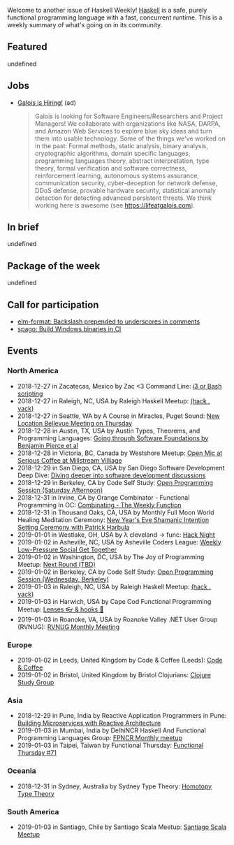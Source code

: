 <!-- 2018-12-27 unpublished -->

Welcome to another issue of Haskell Weekly!
[Haskell](https://www.haskell.org) is a safe, purely functional programming language with a fast, concurrent runtime.
This is a weekly summary of what's going on in its community.

## Featured

undefined

## Jobs

-   [Galois is Hiring!](https://galois.com/careers/) (ad)

    > Galois is looking for Software Engineers/Researchers and Project Managers! We collaborate with organizations like NASA, DARPA, and Amazon Web Services to explore blue sky ideas and turn them into usable technology. Some of the things we've worked on in the past: Formal methods, static analysis, binary analysis, cryptographic algorithms, domain specific languages, programming languages theory, abstract interpretation, type theory, formal verification and software correctness, reinforcement learning, autonomous systems assurance, communication security, cyber-deception for network defense, DDoS defense, provable hardware security, statistical anomaly detection for detecting advanced persistent threats. We think working here is awesome (see <https://lifeatgalois.com>).

## In brief

undefined

## Package of the week

undefined

## Call for participation

-   [elm-format: Backslash prepended to underscores in comments](https://github.com/avh4/elm-format/issues/587)
-   [spago: Build Windows binaries in CI](https://github.com/spacchetti/spago/issues/57)

## Events

### North America

- 2018-12-27 in Zacatecas, Mexico by Zac <3 Command Line: [i3 or Bash scripting](https://www.meetup.com/Zac-3-Command-Line/events/qqjxwpyxqbkc/)
- 2018-12-27 in Raleigh, NC, USA by Raleigh Haskell Meetup: [(hack . yack)](https://www.meetup.com/Raleigh-Haskell-Meetup/events/nsfsnqyxqbkc/)
- 2018-12-27 in Seattle, WA by A Course in Miracles, Puget Sound: [New Location Bellevue Meeting on Thursday](https://www.meetup.com/ACIM-PugetSound/events/wmhzsmyxqbkc/)
- 2018-12-28 in Austin, TX, USA by Austin Types, Theorems, and Programming Languages: [Going through Software Foundations by Benjamin Pierce et al](https://www.meetup.com/Austin-Types-Theorems-and-Programming-Languages/events/jfkqlnyxqblc/)
- 2018-12-28 in Victoria, BC, Canada by Westshore Meetup: [Open Mic at Serious Coffee at Millstream Villiage](https://www.meetup.com/WestshoreMeetup/events/kqjhgpyxqblc/)
- 2018-12-29 in San Diego, CA, USA by San Diego Software Development Deep Dive: [Diving deeper into software development discussions ](https://www.meetup.com/San-Diego-Software-Development-Deep-Dive/events/mtzbkqyxqbmc/)
- 2018-12-29 in Berkeley, CA by Code Self Study: [Open Programming Session (Saturday Afternoon)](https://www.meetup.com/codeselfstudy/events/dkwpzpyxqbmc/)
- 2018-12-31 in Irvine, CA by Orange Combinator - Functional Programming In OC: [Combinating - The Weekly Function](https://www.meetup.com/orange-combinator/events/lxvjrpyxqbpc/)
- 2018-12-31 in Thousand Oaks, CA, USA by Monthly Full Moon World Healing Meditation Ceremony: [New Year's Eve Shamanic Intention Setting Ceremony with Patrick Harbula](https://www.meetup.com/Full-Moon-World-Healing-Meditation-Ceremony/events/256924274/)
- 2019-01-01 in Westlake, OH, USA by λ cleveland -> func: [Hack Night](https://www.meetup.com/%CE%BB-cleveland-func/events/ntkvqpyzcbcb/)
- 2019-01-02 in Asheville, NC, USA by Asheville Coders League: [Weekly Low-Pressure Social Get Together](https://www.meetup.com/Asheville-Coders-League/events/xpkgnqyzcbdb/)
- 2019-01-02 in Washington, DC, USA by The Joy of Programming Meetup: [Next Round (TBD)](https://www.meetup.com/Joy-of-Programming-DC/events/xpnxbpyzcbdb/)
- 2019-01-02 in Berkeley, CA by Code Self Study: [Open Programming Session (Wednesday, Berkeley)](https://www.meetup.com/codeselfstudy/events/tzgvnqyzcbdb/)
- 2019-01-03 in Raleigh, NC, USA by Raleigh Haskell Meetup: [(hack . yack)](https://www.meetup.com/Raleigh-Haskell-Meetup/events/nsfsnqyzcbfb/)
- 2019-01-03 in Harwich, USA by Cape Cod Functional Programming Meetup: [Lenses 👓 & hooks 🎣](https://www.meetup.com/Cape-Cod-Functional-Programming-Meetup/events/257297524/)
- 2019-01-03 in Roanoke, VA, USA by Roanoke Valley .NET User Group (RVNUG): [RVNUG Monthly Meeting](https://www.meetup.com/Roanoke-Valley-NET-User-Group/events/djtgqlyzcbfb/)

### Europe

- 2019-01-02 in Leeds, United Kingdom by Code & Coffee (Leeds): [Code & Coffee](https://www.meetup.com/Code-Coffee-Leeds/events/lbrrtlyzcbdb/)
- 2019-01-02 in Bristol, United Kingdom by Bristol Clojurians: [Clojure Study Group](https://www.meetup.com/Bristol-Clojurians/events/nwvqlqyzcbdb/)

### Asia

- 2018-12-29 in Pune, India by Reactive Application Programmers in Pune: [Building Microservices with Reactive Architecture](https://www.meetup.com/ReactivePune/events/257025378/)
- 2019-01-03 in Mumbai, India by DelhiNCR Haskell And Functional Programming Languages Group: [FPNCR Monthly meetup](https://www.meetup.com/DelhiNCR-Haskell-And-Functional-Programming-Languages-Group/events/lrfxfqyzcbfb/)
- 2019-01-03 in Taipei, Taiwan by Functional Thursday: [Functional Thursday #71](https://www.meetup.com/Functional-Thursday/events/257282041/)

### Oceania

- 2018-12-31 in Sydney, Australia by Sydney Type Theory: [Homotopy Type Theory](https://www.meetup.com/Sydney-Type-Theory/events/tbcgfqyxqbpc/)

### South America

- 2019-01-03 in Santiago, Chile by Santiago Scala Meetup: [Santiago Scala Meetup](https://www.meetup.com/Santiago-Scala-Meetup/events/hfvtlpyzcbfb/)
